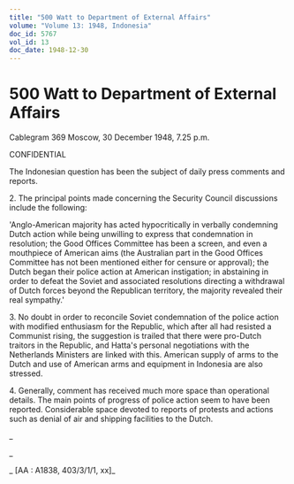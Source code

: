 ```yaml
---
title: "500 Watt to Department of External Affairs"
volume: "Volume 13: 1948, Indonesia"
doc_id: 5767
vol_id: 13
doc_date: 1948-12-30
---
```


# 500 Watt to Department of External Affairs

Cablegram 369 Moscow, 30 December 1948, 7.25 p.m.

CONFIDENTIAL

The Indonesian question has been the subject of daily press comments and reports.

2\. The principal points made concerning the Security Council discussions include the following:

'Anglo-American majority has acted hypocritically in verbally condemning Dutch action while being unwilling to express that condemnation in resolution; the Good Offices Committee has been a screen, and even a mouthpiece of American aims (the Australian part in the Good Offices Committee has not been mentioned either for censure or approval); the Dutch began their police action at American instigation; in abstaining in order to defeat the Soviet and associated resolutions directing a withdrawal of Dutch forces beyond the Republican territory, the majority revealed their real sympathy.'

3\. No doubt in order to reconcile Soviet condemnation of the police action with modified enthusiasm for the Republic, which after all had resisted a Communist rising, the suggestion is trailed that there were pro-Dutch traitors in the Republic, and Hatta's personal negotiations with the Netherlands Ministers are linked with this. American supply of arms to the Dutch and use of American arms and equipment in Indonesia are also stressed.

4\. Generally, comment has received much more space than operational details. The main points of progress of police action seem to have been reported. Considerable space devoted to reports of protests and actions such as denial of air and shipping facilities to the Dutch.

_

_

_ [AA : A1838, 403/3/1/1, xx]_
